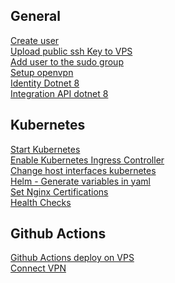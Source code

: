 ## General
[Create user](https://www.cyberciti.biz/faq/create-a-user-account-on-ubuntu-linux/)\
[Upload public ssh Key to VPS](https://linuxhandbook.com/add-ssh-public-key-to-server/)\
[Add user to the sudo group](https://phoenixnap.com/kb/how-to-create-sudo-user-on-ubuntu)\
[Setup openvpn](https://www.cyberciti.biz/faq/howto-setup-openvpn-server-on-ubuntu-linux-14-04-or-16-04-lts/)\
[Identity Dotnet 8](https://kgrontis.github.io/posts/Exploring-Identity-Endpoints-in-.NET-8/)\
[Integration API dotnet 8](https://learn.microsoft.com/en-us/aspnet/core/test/integration-tests?view=aspnetcore-8.0)

## Kubernetes
[Start Kubernetes](https://kubernetes.io/docs/concepts/overview/working-with-objects/)\
[Enable Kubernetes Ingress Controller](https://kubernetes.io/docs/tasks/access-application-cluster/ingress-minikube/)\
[Change host interfaces kubernetes](https://microk8s.io/docs/configure-host-interfaces)\
[Helm - Generate variables in yaml](https://helm.sh/docs/intro/using_helm/)\
[Set Nginx Certifications](https://blog.antosubash.com/posts/setup-nginx-and-cert-manager-in-micro-k8s)\
[Health Checks](https://komodor.com/blog/kubernetes-health-checks-everything-you-need-to-know/)

## Github Actions
[Github Actions deploy on VPS](https://gist.github.com/danielwetan/4f4db933531db5dd1af2e69ec8d54d8a)\
[Connect VPN](https://github.com/marketplace/actions/connect-vpn-action)